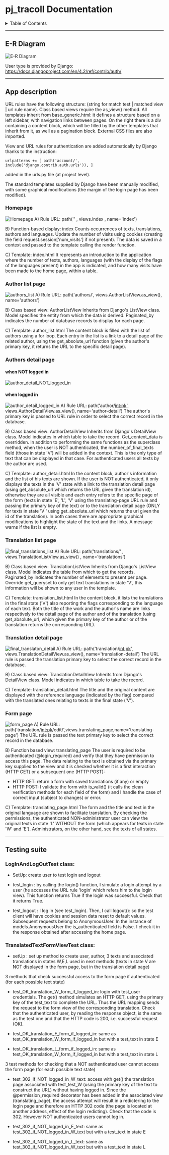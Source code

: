 # pj_tracoll Documentation

<!-- TABLE OF CONTENTS -->
<details>
  <summary>Table of Contents</summary>
  <ol>
    <li>
        <a href="#e-r-diagram">E-R Diagram</a>
    </li>
    <li>
        <a href="#app-description">App description</a>
   </li>
    <li>
        <a href="#testing-suite">Testing suite</a>
   </li>
  </ol>
</details>

-----------------------------------------------------------------------------------------------------------------------------------------------
## E-R Diagram
![E-R Diagram](/images/E-R-diagram.jpg)

User type is provided by Django: 
https://docs.djangoproject.com/en/4.2/ref/contrib/auth/

-----------------------------------------------------------------------------------------------------------------------------------------------

## App description


URL rules have the following structure:
(string for match test | matched view | url rule name).
Class based views require the as_view() method. All templates inherit from base_generic.html: 
it defines a structure based on a left sidebar, with navigation links between pages. 
On the right there is a div containing a content block, which will be filled by the other
 templates that inherit from it, as well as a pagination block. External CSS files are also imported.

View and URL rules for authentication are added automatically by Django thanks to the instruction:

    urlpatterns += [ path('account/', include('django.contrib.auth.urls')), ]

added in the urls.py file (at project level).

The standard templates supplied by Django have been manually modified, with some graphical 
modifications (the margin of the login page has been modified).


### Homepage
![Homepage](/images/index.jpg)
A) Rule URL: path('' , views.index , name='index')

B) Function-based display: index
Counts occurrences of texts, translations, authors and languages. Update the number 
of visits using cookies (creating the field request.session['num_visits'] if not present). 
The data is saved in a context and passed to the template calling the render function.

C) Template: index.html
It represents an introduction to the application where the number of texts, authors, 
languages ​​(with the display of the flags of the languages ​​present) in the app is 
indicated, and how many visits have been made to the home page, within a table.


### Author list page
![authors_list](/images/authors_list.jpg)
A) Rule URL: path('authors/', views.AuthorListView.as_view(), name='authors')

B) Class based view: AuthorListView
Inherits from Django's ListView class. Model specifies the entity from which the data 
is derived. Paginated_by indicates the number of database records to display for each page.

C) Template: author_list.html
The content block is filled with the list of authors using a for loop. Each entry in the list is a link 
to a detail page of the related author, using the get_absolute_url function (given the author's 
primary key, it returns the URL to the specific detail page).


### Authors detail page

#### when NOT logged in
![author_detail_NOT_logged_in](/images/author_detail_NOT_logged_in.jpg)

#### when logged in
![author_detail_logged_in](/images/author_detail_logged_in.jpg)
A) Rule URL: path('author/<int:pk>', views.AuthorDetailView.as_view(), name='author-detail')
The author's primary key is passed to URL rule in order to select the correct record in the database.

B) Class based view: AuthorDetailView
Inherits from Django's DetailView class. Model indicates in which table to take the record.
 Get_context_data is overridden. In addition to performing the same functions as the superclass
 method, when the user is NOT authenticated, the number_of_final_texts field (those in state 'V') 
will be added in the context. This is the only type of text that can be displayed in that case. 
For authenticated users all texts by the author are used.

C) Template: author_detail.html
In the content block, author's information and the list of his texts are shown.
If the user is NOT authenticated, it only displays the texts in the 'V' state with a link 
to the translation detail page (using get_absolute_url which returns the URL given the 
translation id), otherwise they are all visible and each entry refers to the specific page 
of the form (texts in state 'E', 'L', 'V' using the translating-page URL rule and passing 
the primary key of the text) or to the translation detail page (ONLY for texts in state 'V ' 
using get_absolute_url which returns the url given the id of the translation). In both cases 
there are appropriate graphical modifications to highlight the state of the text and the links. 
A message warns if the list is empty.

### Translation list page
![final_translations_list](/images/final_translations_list.jpg)
A) Rule URL:
path('translations/' , views.TranslationListView.as_view() , name='translations')

B) Class based view: TranslationListView
Inherits from Django's ListView class. Model indicates the table from which to get the records. 
Paginated_by indicates the number of elements to present per page. Override get_queryset to only 
get text translations in state 'V', this information will be shown to any user in the template.

C) Template: translation_list.html
In the content block, it lists the translations in the final state ('V') also reporting the flags
corresponding to the language of each text. Both the title of the work and the author's name are
 links respectively to the detail page of the author and of the translation (using get_absolute_url,
which given the primary key of the author or of the translation returns the corresponding URL).


### Translation detail page
![final_translaton_detail](/images/final_translaton_detail.jpg)
A) Rule URL:
path('translation/<int:pk>', views.TranslationDetailView.as_view(), name='translation-detail')
The URL rule is passed the translation primary key to select the correct record in the database.

B) Class based view: TranslationDetailView
Inherits from Django's DetailView class. Model indicates in which table to take the record.

C) Template: translation_detail.html
The title and the original content are displayed with the reference language (indicated 
by the flag) compared with the translated ones relating to texts in the final state ('V').

### Form page
![form_page](/images/form_page.jpg)
A) Rule URL: path('translation/<int:pk>/edit/',views.translating_page,name='translating-page')
The URL rule is passed the text primary key to select the correct record in the database.

B) Function based view: translating_page
The user is required to be authenticated (@login_required) and verify that they have permission
 to access this page. The data relating to the text is obtained via the primary key supplied to
 the view and it is checked whether it is a first interaction (HTTP GET) or a subsequent one (HTTP POST):
* HTTP GET: return a form with saved translations (if any) or empty
* HTTP POST: I validate the form with is_valid() (it calls the clean verification methods for
 each field of the form) and I handle the case of correct input (subject to changes) or error.

C) Template: translating_page.html
The form and the title and text in the original language are shown to facilitate translation. 
By checking the permissions, the authenticated NON-administrator user can view the original texts
 in state 'L' WITHOUT the form (which appears for texts in state 'W' and 'E'). 
Administrators, on the other hand, see the texts of all states.

---------------------------------------------------------------------------------------------
## Testing suite

### LogInAndLogOutTest class:
* SetUp: create user to test login and logout

* test_login : by calling the login() function, I simulate a login attempt by a user 
(he accesses the URL rule 'login' which refers him to the login view). This function 
returns True if the login was successful. Check that it returns True.

* test_logout : I log in (see test_login). Then, I call logout(): so the test client 
will have cookies and session data reset to default values. Subsequent requests belong 
to AnonymousUser. In the instance of models.AnonymousUser the is_authenticated field is False. 
I check it in the response obtained after accessing the home page.


### TranslatedTextFormViewTest class:
* setUp : set up method to create user, author, 3 texts and associated translations in 
states W,E,L used in next methods (texts in state V are NOT displayed in the 
form page, but in the translation detail page)

3 methods that check successful access to the form page if authenticated (for each possible text state)

* test_OK_translation_W_form_if_logged_in: login with test_user credentials. 
The get() method simulates an HTTP GET, using the primary key of the test_text to complete the URL.
Thus the URL mapping sends the request to the form view of the corresponding translation.
Check that the authenticated user, by reading the response object, is the same as the test 
one and that the HTTP code is 200, i.e. successful request (OK).

* test_OK_translation_E_form_if_logged_in: same as test_OK_translation_W_form_if_logged_in but with a test_text in state E

* test_OK_translation_L_form_if_logged_in: same as test_OK_translation_W_form_if_logged_in but with a test_text in state L

3 test methods for checking that a NOT authenticated user cannot access the form page (for each possible text state)

* test_302_if_NOT_logged_in_W_text: access with get() the translation page associated with test_test_W 
(using the primary key of the text to construct the URL) without having logged in. Since the @permission_required 
decorator has been added in the associated view (translating_page), the access attempt will result in a redictering 
to the login page and therefore an HTTP 302 code (the page is located at another address, effect of the login redicting). 
Check that the code is 302. However NOT authenticated users cannot log in.

* test_302_if_NOT_logged_in_E_text: same as test_302_if_NOT_logged_in_W_text but with a test_text in state E

* test_302_if_NOT_logged_in_L_text: same as test_302_if_NOT_logged_in_W_text but with a test_text in state L
